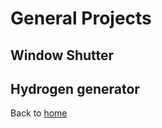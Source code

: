 # General Projects

<!--  -->
<!-- ## Altamira Rocket -->
<!-- <!-- Over the 2024 summer, I took on this project as a way to prepare for my role as the CU SRL Avionics Lead. -->
<!--  -->
<!-- ### Altamira Requirements -->
<!-- <!-- <!-- I will be using the BeagleBone Black microcontroller and NASA's FPrime embedded systems framework. The rocket should be able therefore to house these components, as well as return them to the ground safely. -->
<!--  -->
<!-- ### Altamira Design -->
<!-- <!-- <!-- To fulfill these requirements, I designed a 3" diameter low-powered rocket. The fins, nosecone, and AV bay are custom designed to be 3D printed. Design was informed by calculations done in OpenRocket -->
<!--  -->
<!-- ![AltamiraOpenRocketDesign](https://areich128.github.io/AltamiraORK.png) -->
<!-- *Altamira OpenRocket Design* -->
<!--  -->
<!-- ![AltamiraFlightSim](https://areich128.github.io/AltamiraFlightSim.png) -->
<!-- *Altamira Flight Simulation* -->
<!--  -->
<!-- ![AltamiraOnShape](https://areich128.github.io/AltamiraOnShape.png) -->
<!-- *Altamira OnShape Assembly* -->
<!--  -->
<!-- <!-- <!-- <!-- Estes rockets only have a delay of either 4 or 6 seconds. Due to the weight of the necessary components, a 6 second delay from burnout to apogee is not possible with the motor I have chosen (F15). As such, weight will be added to the nosecone in order to decrease apogee to as close to 4 seconds after burnout as possible. -->
<!-- <!-- - Delay needs to be timed correctly to avoid extreme load on the parachute/recovery system -->
<!--  -->
<!-- ### Avionics -->
<!--  -->
<!-- <!-- <!-- <!-- <!-- Originally, the plan was to use two sensors: the BMP388 (for temperature, pressure, and altitude) and the BNO085 sensor (for accelerometer, gyroscope, magnetometer, and orientation). However, the BNO uses Sensor Hub Transport Protocol (SHTP) on top of the basic I2C communication. Since I am writing custom drivers, this posed a large challenge for me and I decided to focus on the BMP. -->
<!--  -->
<!-- <!-- <!-- The BMP driver is relatively simple. All it does is initialize the sensor, write the desired settings, calibrate, then continually poll for telemetry. The altitude reading is inferred from the pressure and temperature sensors. -->
<!--  -->
<!-- <!-- <!-- The FPrime Ground Data System will then run locally on the BeagleBone in lieu of a downlink system. This will stream telemetry over port 50000, which will be picked up by a bash script and saved to an onboard SD card. -->
<!--  -->
<!-- **Launch Date: July 27** at Fiesta Island -->


## Window Shutter

## Hydrogen generator

Back to [home](https://areich128.github.io)